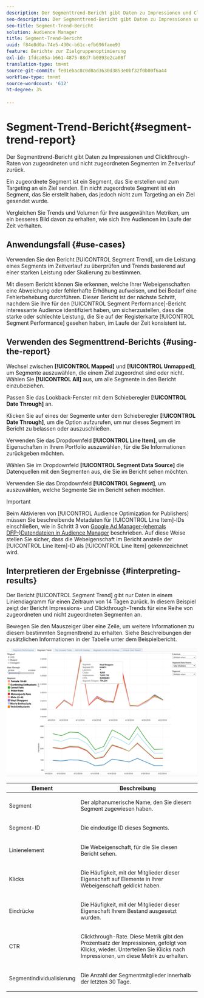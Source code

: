 ```yaml
---
description: Der Segmenttrend-Bericht gibt Daten zu Impressionen und Clickthrough-Raten von zugeordneten und nicht zugeordneten Segmenten im Zeitverlauf zurück. Ein zugeordnete Segment ist ein Segment, das Sie erstellen und zum Targeting an ein Ziel senden. Ein nicht zugeordnete Segment ist ein Segment, das Sie erstellt haben, das jedoch nicht zum Targeting an ein Ziel gesendet wurde. Vergleichen Sie Trends und Volumen für Ihre ausgewählten Metriken, um ein besseres Bild davon zu erhalten, wie sich Ihre Audiencen im Laufe der Zeit verhalten.
seo-description: Der Segmenttrend-Bericht gibt Daten zu Impressionen und Clickthrough-Raten von zugeordneten und nicht zugeordneten Segmenten im Zeitverlauf zurück. Ein zugeordnete Segment ist ein Segment, das Sie erstellen und zum Targeting an ein Ziel senden. Ein nicht zugeordnete Segment ist ein Segment, das Sie erstellt haben, das jedoch nicht zum Targeting an ein Ziel gesendet wurde. Vergleichen Sie Trends und Volumen für Ihre ausgewählten Metriken, um ein besseres Bild davon zu erhalten, wie sich Ihre Audiencen im Laufe der Zeit verhalten.
seo-title: Segment-Trend-Bericht
solution: Audience Manager
title: Segment-Trend-Bericht
uuid: f84e8d0a-74e5-430c-b61c-efb696faee93
feature: Berichte zur Zielgruppenoptimierung
exl-id: 1fdca05a-b661-4875-88d7-b0893e2ca08f
translation-type: tm+mt
source-git-commit: fe01ebac8c0d0ad3630d3853e0bf32f0b00f6a44
workflow-type: tm+mt
source-wordcount: '612'
ht-degree: 3%

---
```


# Segment-Trend-Bericht{#segment-trend-report}

Der Segmenttrend-Bericht gibt Daten zu Impressionen und Clickthrough-Raten von zugeordneten und nicht zugeordneten Segmenten im Zeitverlauf zurück.

Ein zugeordnete Segment ist ein Segment, das Sie erstellen und zum Targeting an ein Ziel senden. Ein nicht zugeordnete Segment ist ein Segment, das Sie erstellt haben, das jedoch nicht zum Targeting an ein Ziel gesendet wurde.

Vergleichen Sie Trends und Volumen für Ihre ausgewählten Metriken, um ein besseres Bild davon zu erhalten, wie sich Ihre Audiencen im Laufe der Zeit verhalten.

## Anwendungsfall {#use-cases}

Verwenden Sie den Bericht [!UICONTROL Segment Trend], um die Leistung eines Segments im Zeitverlauf zu überprüfen und Trends basierend auf einer starken Leistung oder Skalierung zu bestimmen.

Mit diesem Bericht können Sie erkennen, welche Ihrer Webeigenschaften eine Abweichung oder fehlerhafte Erhöhung aufweisen, und bei Bedarf eine Fehlerbehebung durchführen. Dieser Bericht ist der nächste Schritt, nachdem Sie Ihre für den [!UICONTROL Segment Performance]-Bericht interessante Audience identifiziert haben, um sicherzustellen, dass die starke oder schlechte Leistung, die Sie auf der Registerkarte [!UICONTROL Segment Performance] gesehen haben, im Laufe der Zeit konsistent ist.

## Verwenden des Segmenttrend-Berichts {#using-the-report}

Wechsel zwischen **[!UICONTROL Mapped]** und **[!UICONTROL Unmapped]**, um Segmente auszuwählen, die einem Ziel zugeordnet sind oder nicht. Wählen Sie **[!UICONTROL All]** aus, um alle Segmente in den Bericht einzubeziehen.

Passen Sie das Lookback-Fenster mit dem Schieberegler **[!UICONTROL Date Through]** an.

Klicken Sie auf eines der Segmente unter dem Schieberegler **[!UICONTROL Date Through]**, um die Option aufzurufen, um nur dieses Segment im Bericht zu belassen oder auszuschließen.

Verwenden Sie das Dropdownfeld **[!UICONTROL Line Item]**, um die Eigenschaften in Ihrem Portfolio auszuwählen, für die Sie Informationen zurückgeben möchten.

Wählen Sie im Dropdownfeld **[!UICONTROL Segment Data Source]** die Datenquellen mit den Segmenten aus, die Sie im Bericht sehen möchten.

Verwenden Sie das Dropdownfeld **[!UICONTROL Segment]**, um auszuwählen, welche Segmente Sie im Bericht sehen möchten.

>[!IMPORTANT]
>
>Beim Aktivieren von [!UICONTROL Audience Optimization for Publishers] müssen Sie beschreibende Metadaten für [!UICONTROL Line Item]-IDs einschließen, wie in Schritt 3 von [Google Ad Manager-(ehemals DFP-)Datendateien in Audience Manager](../../../reporting/audience-optimization-reports/aor-publishers/import-dfp.md) beschrieben. Auf diese Weise stellen Sie sicher, dass die Webeigenschaft im Bericht anstelle der [!UICONTROL Line Item]-ID als [!UICONTROL Line Item] gekennzeichnet wird.

## Interpretieren der Ergebnisse {#interpreting-results}

Der Bericht [!UICONTROL Segment Trend] gibt nur Daten in einem Liniendiagramm für einen Zeitraum von 14 Tagen zurück. In diesem Beispiel zeigt der Bericht Impressions- und Clickthrough-Trends für eine Reihe von zugeordneten und nicht zugeordneten Segmenten an.

Bewegen Sie den Mauszeiger über eine Zeile, um weitere Informationen zu diesem bestimmten Segmenttrend zu erhalten. Siehe Beschreibungen der zusätzlichen Informationen in der Tabelle unter dem Beispielbericht.

![](assets/publisher_segment_trend.png)

<table id="table_AFE2540583C34835B04584693ADFD26A"> 
 <thead> 
  <tr> 
   <th colname="col1" class="entry"> Element </th> 
   <th colname="col2" class="entry"> Beschreibung </th> 
  </tr>
 </thead>
 <tbody> 
  <tr> 
   <td colname="col1"> <p><span class="wintitle"> Segment</span> </p> </td> 
   <td colname="col2"> <p>Der alphanumerische Name, den Sie diesem Segment zugewiesen haben. </p> </td> 
  </tr> 
  <tr> 
   <td colname="col1"> <p><span class="wintitle"> Segment-ID</span> </p> </td> 
   <td colname="col2"> <p>Die eindeutige ID dieses Segments. </p> </td> 
  </tr> 
  <tr> 
   <td colname="col1"> <p><span class="wintitle"> Linienelement</span> </p> </td> 
   <td colname="col2"> <p>Die Webeigenschaft, für die Sie diesen Bericht sehen. </p> </td> 
  </tr> 
  <tr> 
   <td colname="col1"> <p><span class="wintitle"> Klicks</span> </p> </td> 
   <td colname="col2"> <p>Die Häufigkeit, mit der Mitglieder dieser Eigenschaft auf Elemente in Ihrer Webeigenschaft geklickt haben. </p> </td> 
  </tr> 
  <tr> 
   <td colname="col1"> <p><span class="wintitle"> Eindrücke</span> </p> </td> 
   <td colname="col2"> <p>Die Häufigkeit, mit der Mitglieder dieser Eigenschaft Ihrem Bestand ausgesetzt wurden. </p> </td> 
  </tr> 
  <tr> 
   <td colname="col1"> <p><span class="wintitle"> CTR</span> </p> </td> 
   <td colname="col2"> <p>Clickthrough-Rate. Diese Metrik gibt den Prozentsatz der Impressionen, gefolgt von Klicks, wieder. Unterteilen Sie Klicks nach Impressionen, um diese Metrik zu erhalten. </p> </td> 
  </tr> 
  <tr> 
   <td colname="col1"> <p><span class="wintitle"> Segmentindividualisierung</span> </p> </td> 
   <td colname="col2"> <p>Die Anzahl der Segmentmitglieder innerhalb der letzten 30 Tage. </p> </td> 
  </tr> 
 </tbody> 
</table>
